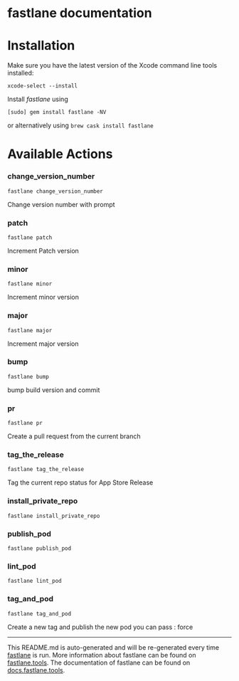 fastlane documentation
================
# Installation

Make sure you have the latest version of the Xcode command line tools installed:

```
xcode-select --install
```

Install _fastlane_ using
```
[sudo] gem install fastlane -NV
```
or alternatively using `brew cask install fastlane`

# Available Actions
### change_version_number
```
fastlane change_version_number
```
Change version number with prompt
### patch
```
fastlane patch
```
Increment Patch version
### minor
```
fastlane minor
```
Increment minor version
### major
```
fastlane major
```
Increment major version
### bump
```
fastlane bump
```
bump build version and commit
### pr
```
fastlane pr
```
Create a pull request from the current branch
### tag_the_release
```
fastlane tag_the_release
```
Tag the current repo status for App Store Release
### install_private_repo
```
fastlane install_private_repo
```

### publish_pod
```
fastlane publish_pod
```

### lint_pod
```
fastlane lint_pod
```

### tag_and_pod
```
fastlane tag_and_pod
```
Create a new tag and publish the new pod you can pass : force

----

This README.md is auto-generated and will be re-generated every time [fastlane](https://fastlane.tools) is run.
More information about fastlane can be found on [fastlane.tools](https://fastlane.tools).
The documentation of fastlane can be found on [docs.fastlane.tools](https://docs.fastlane.tools).
